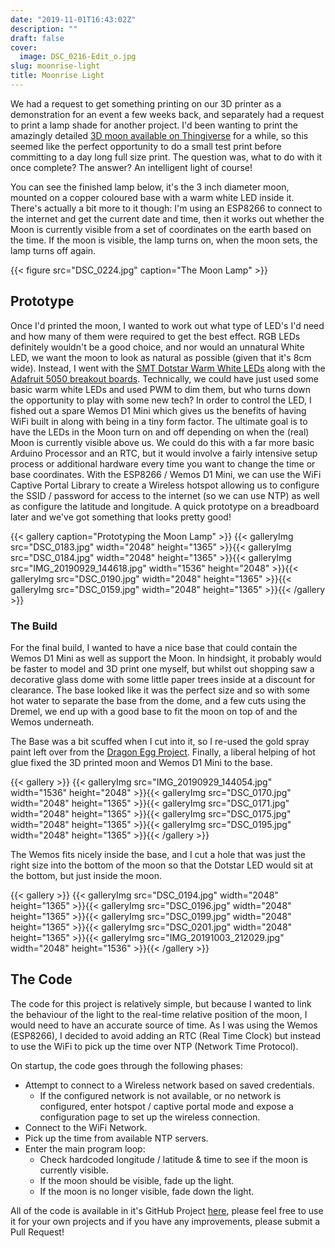 ```yaml
---
date: "2019-11-01T16:43:02Z"
description: ""
draft: false
cover:
  image: DSC_0216-Edit_o.jpg
slug: moonrise-light
title: Moonrise Light
---
```



We had a request to get something printing on our 3D printer as a demonstration for an event a few weeks back, and separately had a request to print a lamp shade for another project. I'd been wanting to print the amazingly detailed [3D moon available on Thingiverse](https://www.thingiverse.com/thing:2955930) for a while, so this seemed like the perfect opportunity to do a small test print before committing to a day long full size print. The question was, what to do with it once complete? The answer? An intelligent light of course!

You can see the finished lamp below, it's the 3 inch diameter moon, mounted on a copper coloured  base with a warm white LED inside it. There's actually a bit more to it though: I'm using an ESP8266 to connect to the internet and get the current date and time, then it works out whether the Moon is currently visible from a set of coordinates on the earth based on the time. If the moon is visible, the lamp turns on, when the moon sets, the lamp turns off again.

{{< figure src="DSC_0224.jpg" caption="The Moon Lamp" >}}

## Prototype

Once I'd printed the moon, I wanted to work out what type of LED's I'd need and how many of them were required to get the best effect. RGB LEDs definitely wouldn't be a good choice, and nor would an unnatural White LED, we want the moon to look as natural as possible (given that it's 8cm wide). Instead, I went with the [SMT Dotstar Warm White LEDs](https://www.adafruit.com/product/2350) along with the [Adafruit 5050 breakout boards](https://www.adafruit.com/product/1762). Technically, we could have just used some basic warm white LEDs and used PWM to dim them, but who turns down the opportunity to play with some new tech? In order to control the LED, I fished out a spare Wemos D1 Mini which gives us the benefits of having WiFi built in along with being in a tiny form factor. The ultimate goal is to have the LEDs in the Moon turn on and off depending on when the (real) Moon is currently visible above us. We could do this with a far more basic Arduino Processor and an RTC, but it would involve a fairly intensive setup process or additional hardware every time you want to change the time or base coordinates. With the ESP8266 / Wemos D1 Mini, we can use the WiFi Captive Portal Library to create a Wireless hotspot allowing us to configure the SSID / password for access to the internet (so we can use NTP) as well as configure the latitude and longitude. A quick prototype on a breadboard later and we've got something that looks pretty good!

{{< gallery caption="Prototyping the Moon Lamp" >}}
{{< galleryImg  src="DSC_0183.jpg" width="2048" height="1365" >}}{{< galleryImg  src="DSC_0184.jpg" width="2048" height="1365" >}}{{< galleryImg  src="IMG_20190929_144618.jpg" width="1536" height="2048" >}}{{< galleryImg  src="DSC_0190.jpg" width="2048" height="1365" >}}{{< galleryImg  src="DSC_0159.jpg" width="2048" height="1365" >}}{{< /gallery >}}

### The Build

For the final build, I wanted to have a nice base that could contain the Wemos D1 Mini as well as support the Moon. In hindsight, it probably would be faster to model and 3D print one myself, but whilst out shopping saw a decorative glass dome with some little paper trees inside at a discount for clearance. The base looked like it was the perfect size and so with some hot water to separate the base from the dome, and a few cuts using the Dremel, we end up with a good base to fit the moon on  top of and the Wemos underneath.

The Base was a bit scuffed when I cut into it, so I re-used the gold spray paint left over from the [Dragon Egg Project](/posts/2019/hatching-a-dragons-egg/). Finally, a liberal helping of hot glue fixed the 3D printed moon and Wemos D1 Mini to the base.

{{< gallery >}}
{{< galleryImg  src="IMG_20190929_144054.jpg" width="1536" height="2048" >}}{{< galleryImg  src="DSC_0170.jpg" width="2048" height="1365" >}}{{< galleryImg  src="DSC_0171.jpg" width="2048" height="1365" >}}{{< galleryImg  src="DSC_0175.jpg" width="2048" height="1365" >}}{{< galleryImg  src="DSC_0195.jpg" width="2048" height="1365" >}}{{< /gallery >}}

The Wemos fits nicely inside the base, and I cut a hole that was just the right size into the bottom of the moon so that the Dotstar LED would sit at the bottom, but just inside the moon.

{{< gallery >}}
{{< galleryImg  src="DSC_0194.jpg" width="2048" height="1365" >}}{{< galleryImg  src="DSC_0196.jpg" width="2048" height="1365" >}}{{< galleryImg  src="DSC_0199.jpg" width="2048" height="1365" >}}{{< galleryImg  src="DSC_0201.jpg" width="2048" height="1365" >}}{{< galleryImg  src="IMG_20191003_212029.jpg" width="2048" height="1536" >}}{{< /gallery >}}

## The Code

The code for this project is relatively simple, but because I wanted to link the behaviour of the light to the real-time relative position of the moon, I would need to have an accurate source of time. As I was using the Wemos (ESP8266), I decided to avoid adding an RTC (Real Time Clock) but instead to use the WiFi to pick up the time over NTP (Network Time Protocol).

On startup, the code goes through the following phases:
 - Attempt to connect to a Wireless network based on saved credentials.
   - If the configured network is not available, or no network is configured, enter hotspot / captive portal mode and expose a configuration page to set up the wireless connection.
 - Connect to the WiFi Network.
 - Pick up the time from available NTP servers.
 - Enter the main program loop:
   - Check hardcoded longitude / latitude & time to see if the moon is currently visible. 
   - If the moon should be visible, fade up the light.
   - If the moon is no longer visible, fade down the light.

All of the code is available in it's GitHub Project [here](https://github.com/jpwsutton/moonlight), please feel free to use it for your own projects and if you have any improvements, please submit a Pull Request!

